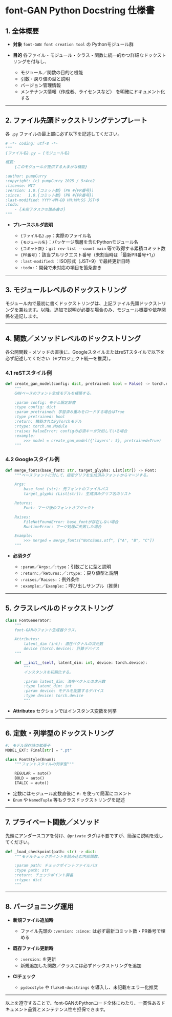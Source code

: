 # font-GAN Python Docstring 仕様書

## 1. 全体概要

* **対象**
  `font-GAN font creation tool` の Pythonモジュール群
* **目的**
  各ファイル・モジュール・クラス・関数に統一的かつ詳細なドックストリングを付与し、

  * モジュール／関数の目的と機能
  * 引数・戻り値の型と説明
  * バージョン管理情報
  * メンテナンス情報（作成者、ライセンスなど）
    を明確にドキュメント化する

---

## 2. ファイル先頭ドックストリングテンプレート

各 `.py` ファイルの最上部に必ず以下を記述してください。

```python
# -*- coding: utf-8 -*-
"""
{ファイル名}.py — {モジュール名}

概要:
    {このモジュールが提供する大まかな機能}

:author: pumpCurry
:copyright: (c) pumpCurry 2025 / 5r4ce2
:license: MIT
:version: 1.0.{コミット数} (PR #{PR番号})
:since:   1.0.{コミット数} (PR #{PR番号})
:last-modified: YYYY-MM-DD HH:MM:SS JST+9
:todo:
    - {未完了タスクの箇条書き}
"""
```

* **プレースホルダ説明**

  * `{ファイル名}.py`：実際のファイル名
  * `{モジュール名}`：パッケージ階層を含むPythonモジュール名
  * `{コミット数}`：`git rev-list --count main` 等で取得する累積コミット数
  * `{PR番号}`：該当プルリクエスト番号（未割当時は「最新PR番号+1」）
  * `:last-modified:`：ISO形式（JST+9）で最終更新日時
  * `:todo:`：開発で未対応の項目を箇条書き

---

## 3. モジュールレベルのドックストリング

モジュール内で最初に書くドックストリングは、上記ファイル先頭ドックストリングを兼ねます。以降、追加で説明が必要な場合のみ、モジュール概要や依存関係を追記します。

---

## 4. 関数／メソッドレベルのドックストリング

各公開関数・メソッドの直後に、GoogleスタイルまたはreSTスタイルで以下を必ず記述してください（※プロジェクト統一を推奨）。

### 4.1 reSTスタイル例

```python
def create_gan_model(config: dict, pretrained: bool = False) -> torch.nn.Module:
    """
    GANベースのフォント生成モデルを構築する。

    :param config: モデル設定辞書
    :type config: dict
    :param pretrained: 学習済み重みをロードする場合はTrue
    :type pretrained: bool
    :return: 構築されたPyTorchモデル
    :rtype: torch.nn.Module
    :raises ValueError: configの必須キーが欠如している場合
    :example:
        >>> model = create_gan_model({'layers': 5}, pretrained=True)
    """
```

### 4.2 Googleスタイル例

```python
def merge_fonts(base_font: str, target_glyphs: List[str]) -> Font:
    """ベースフォントに対して、指定グリフを生成済みフォントからマージする。

    Args:
        base_font (str): 元フォントのファイルパス
        target_glyphs (List[str]): 生成済みグリフ名のリスト

    Returns:
        Font: マージ後のフォントオブジェクト

    Raises:
        FileNotFoundError: base_fontが存在しない場合
        RuntimeError: マージ処理に失敗した場合

    Example:
        >>> merged = merge_fonts("NotoSans.otf", ["A", "B", "C"])
    """
```

* **必須タグ**

  * `:param`／`Args:`／`:type`：引数ごとに型と説明
  * `:return:`／`Returns:`／`:rtype:`：戻り値型と説明
  * `:raises`／`Raises:`：例外条件
  * `:example:`／`Example:`：呼び出しサンプル（推奨）

---

## 5. クラスレベルのドックストリング

```python
class FontGenerator:
    """
    font-GANのフォント生成器クラス。

    Attributes:
        latent_dim (int): 潜在ベクトルの次元数
        device (torch.device): 計算デバイス
    """

    def __init__(self, latent_dim: int, device: torch.device):
        """
        インスタンスを初期化する。

        :param latent_dim: 潜在ベクトルの次元数
        :type latent_dim: int
        :param device: モデルを配置するデバイス
        :type device: torch.device
        """
```

* **Attributes** セクションではインスタンス変数を列挙

---

## 6. 定数・列挙型のドックストリング

```python
#: モデル保存時の拡張子
MODEL_EXT: Final[str] = ".pt"

class FontStyle(Enum):
    """フォントスタイルの列挙型"""

    REGULAR = auto()
    BOLD = auto()
    ITALIC = auto()
```

* 定数にはモジュール変数直後に `#:` を使って簡潔にコメント
* `Enum` や `NamedTuple` 等もクラスドックストリングを記述

---

## 7. プライベート関数／メソッド

先頭にアンダースコアを付け、`@private` タグは不要ですが、簡潔に説明を残してください。

```python
def _load_checkpoint(path: str) -> dict:
    """モデルチェックポイントを読み込む内部関数。

    :param path: チェックポイントファイルパス
    :type path: str
    :return: チェックポイント辞書
    :rtype: dict
    """
```

---

## 8. バージョニング運用

* **新規ファイル追加時**

  * ファイル先頭の `:version:` `:since:` は必ず最新コミット数・PR番号で埋める
* **既存ファイル更新時**

  * `:version:` を更新
  * 新規追加した関数／クラスには必ずドックストリングを追加
* **CIチェック**

  * `pydocstyle` や `flake8-docstrings` を導入し、未記載をエラー化推奨

---

以上を遵守することで、font-GANのPythonコード全体にわたり、一貫性あるドキュメント品質とメンテナンス性を担保できます。
